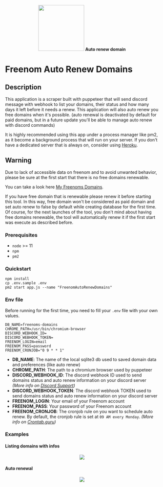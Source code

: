 <p style="text-align: center; margin: 40px auto;">
  <img src="https://www.freenom.com/images.v2/logo.png" width="150px" /> <b>Auto renew domain</b>
</p>

# Freenom Auto Renew Domains

## Description
This application is a scraper built with puppeteer that will send discord message with webhook to list your domains, their status and how many days it left before it needs a renew.
This application will also auto renew you free domains when it's possible. (auto renewal is deactivated by default for paid domains, but in a future update you'll be able to manage auto renew with discord commands)

It is highly recommended using this app under a process manager like pm2, as it become a background process that will run on your server.
If you don't have a dedicated server that is always on, consider using [Heroku](https://www.heroku.com/).

## Warning
Due to lack of accessible data on freenom and to avoid unwanted behavior, please be sure at the first start that there is no free domains renewable.

You can take a look here [My Freenoms Domains](https://my.freenom.com/domains.php?a=renewals).

If you have free domain that is renewable please renew it before starting this tool. In this way, 
free domain won't be considered as paid domain and set auto renew to false by default while creating database for the first time.
Of course, for the next launches of the tool, you don't mind about having free domains renewable, the tool will automatically renew it if the first start was execute as described before.

### Prerequisites

- `node` >= 11
- `npm`
- `pm2`

### Quickstart

```
npm install
cp .env.sample .env
pm2 start app.js --name "FreenomAutoRenewDomains"
```

### Env file

Before running for the first time, you need to fill your `.env` file with your own values.

```dotenv
DB_NAME=freenoms-domains
CHROME_PATH=/usr/bin/chromium-browser
DISCORD_WEBHOOK_ID=
DISCORD_WEBHOOK_TOKEN=
FREENOM_LOGIN=email
FREENOM_PASS=password
FREENOM_CRONJOB="0 9 * * 1"
```

- **DB_NAME**: The name of the local sqlite3 db used to saved domain data and preferences (like auto renew)
- **CHROME_PATH**: The path to a chromium browser used by puppeteer
- **DISCORD_WEBHOOK_ID**: The discord webhook ID used to send domains status and auto renew information on your discord server *(More info on [Discord Support](https://support.discord.com/hc/en-us/articles/228383668-Intro-to-Webhooks))*
- **DISCORD_WEBHOOK_TOKEN**: The discord webhook TOKEN used to send domains status and auto renew information on your discord server
- **FREENOM_LOGIN**: Your email of your Freenom account
- **FREENOM_PASS**: Your password of your Freenom account
- **FREENOM_CRONJOB**: The cronjob rule on you want to schedule auto renew. By default, the cronjob rule is set at `09 AM every Monday`. *(More info on [Crontab.guru](https://crontab.guru/))*

### Examples

#### Listing domains with infos
<p style="text-align: center; margin: 20px auto;">
  <img src="/doc/list.png" />
</p>

#### Auto renewal
<p style="text-align: center; margin: 20px auto;">
  <img src="/doc/auto-renew.png" />
</p>
